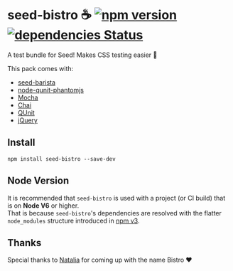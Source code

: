 # seed-bistro ☕️ [![npm version](https://badge.fury.io/js/seed-bistro.svg)](https://badge.fury.io/js/seed-bistro) [![dependencies Status](https://david-dm.org/helpscout/seed-bistro/status.svg)](https://david-dm.org/helpscout/seed-bistro)

A test bundle for Seed! Makes CSS testing easier 🎉

This pack comes with:
* [seed-barista](https://github.com/helpscout/seed-barista)
* [node-qunit-phantomjs](https://github.com/jonkemp/node-qunit-phantomjs)
* [Mocha](https://mochajs.org/)
* [Chai](http://chaijs.com/)
* [QUnit](https://qunitjs.com/)
* [jQuery](https://jquery.com/)


## Install
```
npm install seed-bistro --save-dev
```

## Node Version

It is recommended that `seed-bistro` is used with a project (or CI build) that is on **Node V6** or higher.<br>
That is because `seed-bistro`'s dependencies are resolved with the flatter `node_modules` structure introduced in [npm v3](https://docs.npmjs.com/how-npm-works/npm3).

## Thanks

Special thanks to [Natalia](https://twitter.com/RealNataliaT) for coming up with the name Bistro ❤️
